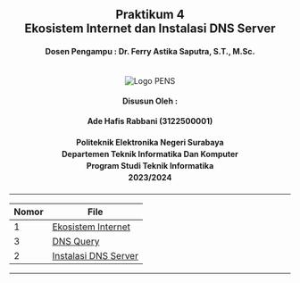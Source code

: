 <div align="center">
  <h2 style="text-align: center;font-weight: bold">Praktikum 4<br>Ekosistem Internet dan Instalasi DNS Server</h2>
  <h4 style="text-align: center;">Dosen Pengampu : Dr. Ferry Astika Saputra, S.T., M.Sc.</h4>
</div>
<br />
<div align="center">
  <img src="https://upload.wikimedia.org/wikipedia/id/4/44/Logo_PENS.png" alt="Logo PENS">
  <h4 style="text-align: center;">Disusun Oleh :</h4>
  <p style="text-align: center;">
    <strong>Ade Hafis Rabbani (3122500001)</strong>
  </p>
<h4 style="text-align: center;line-height: 1.5">Politeknik Elektronika Negeri Surabaya<br>Departemen Teknik Informatika Dan Komputer<br>Program Studi Teknik Informatika<br>2023/2024</h4>
  <hr>
</div>

| Nomor | File                                 |
|-------|--------------------------------------|
| 1     | [Ekosistem Internet](ekosistemInternet.md)    |
| 3     | [DNS Query](dnsquery.md) |
| 2     | [Instalasi DNS Server](bind9/readme.md) |

---
